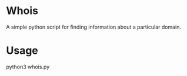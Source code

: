 # Whois
A simple python script for finding information about a particular domain.
# Usage
python3 whois.py <domain name>
